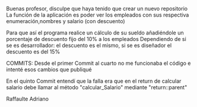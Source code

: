Buenas profesor, disculpe que haya tenido que crear un nuevo repositorio
La función de la aplicación es poder ver los empleados con sus respectiva enumeración,nombres y salario (con descuento)

Para que así el programa realice un cálculo de su sueldo añadiéndole un porcentaje de descuento fijo del 10% a los empleados
Dependiendo de si se es desarrollador: el descuento es el mismo, si se es diseñador el descuento es del 15%

COMMITS:
Desde el primer Commit al cuarto no me funcionaba el código e intenté esos cambios que publiqué

En el quinto Commit entendí que la falla era que en el return de calcular salario debe llamar al método "calcular_Salario" mediante "return::parent"

Raffaulte Adriano
